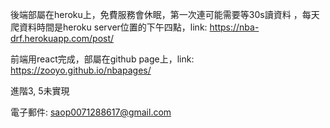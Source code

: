 
後端部屬在heroku上，免費服務會休眠，第一次連可能需要等30s讀資料
，每天爬資料時間是heroku server位置的下午四點，link: https://nba-drf.herokuapp.com/post/

前端用react完成，部屬在github page上，link: https://zooyo.github.io/nbapages/

進階3, 5未實現

電子郵件: saop0071288617@gmail.com

